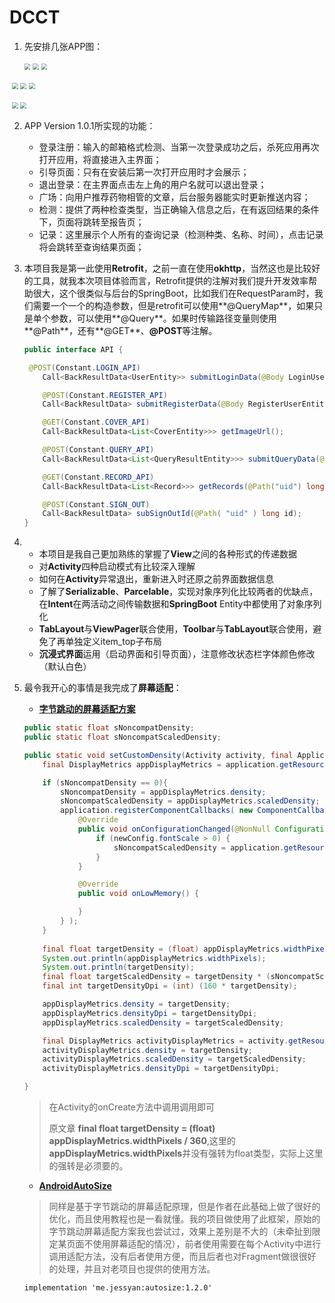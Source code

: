 #  DCCT

1. 先安排几张APP图：

   <img src="image\launch.png" style="zoom:60%;" />             <img src="image\login.png" style="zoom:60%;" />            <img src="image\register.png" style="zoom:60%;" />

​       <img src="image\ground.png" style="zoom:60%;" />             <img src="image\gauging.png" style="zoom:60%;" />            <img src="image\gauging.png" style="zoom:60%;" />    

​       <img src="image\record.png" style="zoom:60%;" />             <img src="image\report.png" style="zoom:60%;" />

2. APP Version 1.0.1所实现的功能：

   - 登录注册：输入的邮箱格式检测、当第一次登录成功之后，杀死应用再次打开应用，将直接进入主界面；
   - 引导页面：只有在安装后第一次打开应用时才会展示；
   - 退出登录：在主界面点击左上角的用户名就可以退出登录；
   - 广场：向用户推荐药物相管的文章，后台服务器能实时更新推送内容；
   - 检测：提供了两种检查类型，当正确输入信息之后，在有返回结果的条件下，页面将跳转至报告页；
   - 记录：这里展示个人所有的查询记录（检测种类、名称、时间），点击记录将会跳转至查询结果页面；

3. 本项目我是第一此使用**Retrofit**，之前一直在使用**okhttp**，当然这也是比较好的工具，就我本次项目体验而言，Retrofit提供的注解对我们提升开发效率帮助很大，这个很类似与后台的SpringBoot，比如我们在RequestParam时，我们需要一个一个的构造参数，但是retrofit可以使用**@QueryMap**，如果只是单个参数，可以使用**@Query**。如果时传输路径变量则使用**@Path**，还有**@GET**、**@POST**等注解。

   ```java
   public interface API {
   
    @POST(Constant.LOGIN_API)
       Call<BackResultData<UserEntity>> submitLoginData(@Body LoginUserEntity loginUserEntity);
   
       @POST(Constant.REGISTER_API)
       Call<BackResultData> submitRegisterData(@Body RegisterUserEntity registerUserEntity);
   
       @GET(Constant.COVER_API)
       Call<BackResultData<List<CoverEntity>>> getImageUrl();
   
       @POST(Constant.QUERY_API)
       Call<BackResultData<List<QueryResultEntity>>> submitQueryData(@Body PostQueryEntity postQueryEntity);
   
       @GET(Constant.RECORD_API)
       Call<BackResultData<List<Record>>> getRecords(@Path("uid") long id);
   
       @POST(Constant.SIGN_OUT)
       Call<BackResultData> subSignOutId(@Path( "uid" ) long id);
   }
   ```
   
4. - 本项目是我自己更加熟练的掌握了**View**之间的各种形式的传递数据
   - 对**Activity**四种启动模式有比较深入理解
   - 如何在**Activity**异常退出，重新进入时还原之前界面数据信息
   - 了解了**Serializable**、**Parcelable**，实现对象序列化比较两者的优缺点，在**Intent**在两活动之间传输数据和**SpringBoot** Entity中都使用了对象序列化
   - **TabLayout**与**ViewPager**联合使用，**Toolbar**与**TabLayout**联合使用，避免了再单独定义item_top子布局
   - **沉浸式界面**运用（启动界面和引导页面），注意修改状态栏字体颜色修改（默认白色）

5. 最令我开心的事情是我完成了**屏幕适配**：

   - **[字节跳动的屏幕适配方案](https://mp.weixin.qq.com/s/d9QCoBP6kV9VSWvVldVVwA)**
   
   ```java
   public static float sNoncompatDensity;
   public static float sNoncompatScaledDensity;
   
   public static void setCustomDensity(Activity activity, final Application application){
       final DisplayMetrics appDisplayMetrics = application.getResources().getDisplayMetrics();
   
       if (sNoncompatDensity == 0){
           sNoncompatDensity = appDisplayMetrics.density;
           sNoncompatScaledDensity = appDisplayMetrics.scaledDensity;
           application.registerComponentCallbacks( new ComponentCallbacks() {
               @Override
               public void onConfigurationChanged(@NonNull Configuration newConfig) {
                   if (newConfig.fontScale > 0) {
                       sNoncompatScaledDensity = application.getResources().getDisplayMetrics().scaledDensity;
                   }
               }
   
               @Override
               public void onLowMemory() {
   
               }
           } );
       }
       
       final float targetDensity = (float) appDisplayMetrics.widthPixels / 360;
       System.out.println(appDisplayMetrics.widthPixels);
       System.out.println(targetDensity);
       final float targetScaledDensity = targetDensity * (sNoncompatScaledDensity / sNoncompatDensity);
       final int targetDensityDpi = (int) (160 * targetDensity);
   
       appDisplayMetrics.density = targetDensity;
       appDisplayMetrics.densityDpi = targetDensityDpi;
       appDisplayMetrics.scaledDensity = targetScaledDensity;
   
       final DisplayMetrics activityDisplayMetrics = activity.getResources().getDisplayMetrics();
       activityDisplayMetrics.density = targetDensity;
       activityDisplayMetrics.scaledDensity = targetScaledDensity;
       activityDisplayMetrics.densityDpi = targetDensityDpi;
   
   }
   ```
   
   > 在Activity的onCreate方法中调用调用即可
   >
   > 原文章 **final float targetDensity = (float) appDisplayMetrics.widthPixels / 360**,这里的**appDisplayMetrics.widthPixels**并没有强转为float类型，实际上这里的强转是必须要的。
   
   - **[ AndroidAutoSize](https://github.com/JessYanCoding/AndroidAutoSize)**
   
   > 同样是基于字节跳动的屏幕适配原理，但是作者在此基础上做了很好的优化，而且使用教程也是一看就懂。我的项目做使用了此框架，原始的字节跳动屏幕适配方案我也尝试过，效果上差别是不大的（未牵扯到限定某页面不使用屏幕适配的情况），前者使用需要在每个Activity中进行调用适配方法，没有后者使用方便，而且后者也对Fragment做很很好的处理，并且对老项目也提供的使用方法。
   
   ```
   implementation 'me.jessyan:autosize:1.2.0'
   ```

